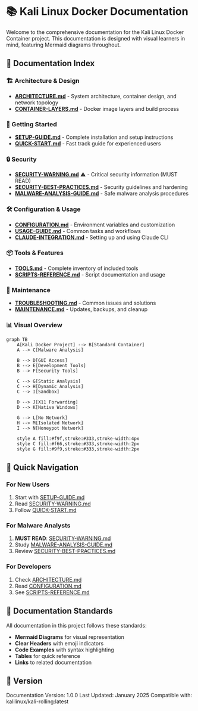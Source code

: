 # 📚 Kali Linux Docker Documentation

Welcome to the comprehensive documentation for the Kali Linux Docker Container project. This documentation is designed with visual learners in mind, featuring Mermaid diagrams throughout.

## 📖 Documentation Index

### 🏗️ Architecture & Design
- **[ARCHITECTURE.md](./ARCHITECTURE.md)** - System architecture, container design, and network topology
- **[CONTAINER-LAYERS.md](./CONTAINER-LAYERS.md)** - Docker image layers and build process

### 🚀 Getting Started
- **[SETUP-GUIDE.md](./SETUP-GUIDE.md)** - Complete installation and setup instructions
- **[QUICK-START.md](./QUICK-START.md)** - Fast track guide for experienced users

### 🔒 Security
- **[SECURITY-WARNING.md](./SECURITY-WARNING.md)** ⚠️ - Critical security information (MUST READ)
- **[SECURITY-BEST-PRACTICES.md](./SECURITY-BEST-PRACTICES.md)** - Security guidelines and hardening
- **[MALWARE-ANALYSIS-GUIDE.md](./MALWARE-ANALYSIS-GUIDE.md)** - Safe malware analysis procedures

### 🛠️ Configuration & Usage
- **[CONFIGURATION.md](./CONFIGURATION.md)** - Environment variables and customization
- **[USAGE-GUIDE.md](./USAGE-GUIDE.md)** - Common tasks and workflows
- **[CLAUDE-INTEGRATION.md](./CLAUDE-INTEGRATION.md)** - Setting up and using Claude CLI

### 📦 Tools & Features
- **[TOOLS.md](./TOOLS.md)** - Complete inventory of included tools
- **[SCRIPTS-REFERENCE.md](./SCRIPTS-REFERENCE.md)** - Script documentation and usage

### 🔧 Maintenance
- **[TROUBLESHOOTING.md](./TROUBLESHOOTING.md)** - Common issues and solutions
- **[MAINTENANCE.md](./MAINTENANCE.md)** - Updates, backups, and cleanup

### 📊 Visual Overview

```mermaid
graph TB
    A[Kali Docker Project] --> B[Standard Container]
    A --> C[Malware Analysis]
    
    B --> D[GUI Access]
    B --> E[Development Tools]
    B --> F[Security Tools]
    
    C --> G[Static Analysis]
    C --> H[Dynamic Analysis]
    C --> I[Sandbox]
    
    D --> J[X11 Forwarding]
    D --> K[Native Windows]
    
    G --> L[No Network]
    H --> M[Isolated Network]
    I --> N[Honeypot Network]
    
    style A fill:#f9f,stroke:#333,stroke-width:4px
    style C fill:#f66,stroke:#333,stroke-width:2px
    style G fill:#9f9,stroke:#333,stroke-width:2px
```

## 🎯 Quick Navigation

### For New Users
1. Start with [SETUP-GUIDE.md](./SETUP-GUIDE.md)
2. Read [SECURITY-WARNING.md](./SECURITY-WARNING.md)
3. Follow [QUICK-START.md](./QUICK-START.md)

### For Malware Analysts
1. **MUST READ**: [SECURITY-WARNING.md](./SECURITY-WARNING.md)
2. Study [MALWARE-ANALYSIS-GUIDE.md](./MALWARE-ANALYSIS-GUIDE.md)
3. Review [SECURITY-BEST-PRACTICES.md](./SECURITY-BEST-PRACTICES.md)

### For Developers
1. Check [ARCHITECTURE.md](./ARCHITECTURE.md)
2. Read [CONFIGURATION.md](./CONFIGURATION.md)
3. See [SCRIPTS-REFERENCE.md](./SCRIPTS-REFERENCE.md)

## 📝 Documentation Standards

All documentation in this project follows these standards:
- **Mermaid Diagrams** for visual representation
- **Clear Headers** with emoji indicators
- **Code Examples** with syntax highlighting
- **Tables** for quick reference
- **Links** to related documentation

## 🔄 Version

Documentation Version: 1.0.0
Last Updated: January 2025
Compatible with: kalilinux/kali-rolling:latest